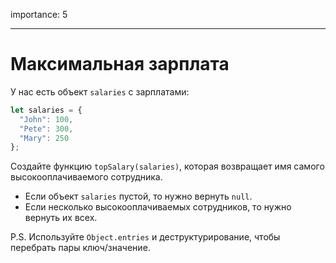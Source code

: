 importance: 5

---

# Максимальная зарплата 

У нас есть объект `salaries` с зарплатами:

```js
let salaries = {
  "John": 100,
  "Pete": 300,
  "Mary": 250
};
```

Создайте функцию `topSalary(salaries)`, которая возвращает имя самого высокооплачиваемого сотрудника.

- Если объект `salaries` пустой, то нужно вернуть `null`.
- Если несколько высокооплачиваемых сотрудников, то нужно вернуть их всех.

P.S. Используйте `Object.entries` и деструктурирование, чтобы перебрать пары ключ/значение.
